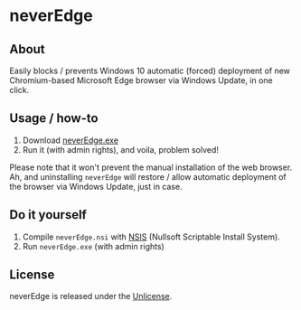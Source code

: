 # neverEdge

## About
Easily blocks / prevents Windows 10 automatic (forced) deployment of new Chromium-based Microsoft Edge browser via Windows Update, in one click. 

## Usage / how-to
1. Download [neverEdge.exe](https://github.com/FoxP/neverEdge/releases/latest/download/neverEdge.exe)
2. Run it (with admin rights), and voila, problem solved!

Please note that it won't prevent the manual installation of the web browser.  
Ah, and uninstalling `neverEdge` will restore / allow automatic deployment of the browser via Windows Update, just in case.

## Do it yourself
1. Compile `neverEdge.nsi` with [NSIS](https://nsis.sourceforge.io/Main_Page) (Nullsoft Scriptable Install System).
2. Run `neverEdge.exe` (with admin rights)

## License
neverEdge is released under the [Unlicense](http://unlicense.org).
